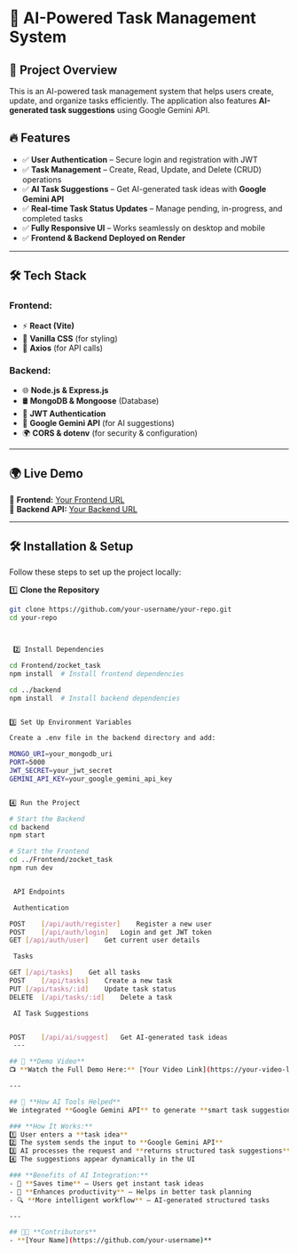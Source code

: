 # 📝 AI-Powered Task Management System

## 🚀 Project Overview
This is an AI-powered task management system that helps users create, update, and organize tasks efficiently. The application also features **AI-generated task suggestions** using Google Gemini API.

## 🔥 Features
- ✅ **User Authentication** – Secure login and registration with JWT  
- ✅ **Task Management** – Create, Read, Update, and Delete (CRUD) operations  
- ✅ **AI Task Suggestions** – Get AI-generated task ideas with **Google Gemini API**  
- ✅ **Real-time Task Status Updates** – Manage pending, in-progress, and completed tasks  
- ✅ **Fully Responsive UI** – Works seamlessly on desktop and mobile  
- ✅ **Frontend & Backend Deployed on Render**  

---

## 🛠 **Tech Stack**
### **Frontend:**
- ⚡ **React (Vite)**
- 🎨 **Vanilla CSS** (for styling)
- 🔗 **Axios** (for API calls)

### **Backend:**
- 🌐 **Node.js & Express.js**
- 🛢 **MongoDB & Mongoose** (Database)
- 🔐 **JWT Authentication**
- 🤖 **Google Gemini API** (for AI suggestions)
- 🌍 **CORS & dotenv** (for security & configuration)

---

## 🌍 **Live Demo**
🚀 **Frontend:** [Your Frontend URL](https://your-frontend.onrender.com)  
🔗 **Backend API:** [Your Backend URL](https://your-backend.onrender.com/api)  

---

## 🛠 **Installation & Setup**
Follow these steps to set up the project locally:

1️⃣ **Clone the Repository**  
```sh
git clone https://github.com/your-username/your-repo.git
cd your-repo



 2️⃣ Install Dependencies

cd Frontend/zocket_task
npm install  # Install frontend dependencies

cd ../backend
npm install  # Install backend dependencies


3️⃣ Set Up Environment Variables

Create a .env file in the backend directory and add:

MONGO_URI=your_mongodb_uri
PORT=5000
JWT_SECRET=your_jwt_secret
GEMINI_API_KEY=your_google_gemini_api_key


4️⃣ Run the Project

# Start the Backend
cd backend
npm start

# Start the Frontend
cd ../Frontend/zocket_task
npm run dev 


 API Endpoints

 Authentication

POST	[/api/auth/register]	Register a new user
POST	[/api/auth/login]	Login and get JWT token
GET	[/api/auth/user]	Get current user details

 Tasks

GET	[/api/tasks]	Get all tasks
POST	[/api/tasks]	Create a new task
PUT	[/api/tasks/:id]	Update task status
DELETE	[/api/tasks/:id]	Delete a task

 AI Task Suggestions


POST	[/api/ai/suggest]	Get AI-generated task ideas
 ---

## 🎥 **Demo Video**
📺 **Watch the Full Demo Here:** [Your Video Link](https://your-video-link.com)

---

## 🤖 **How AI Tools Helped**
We integrated **Google Gemini API** to generate **smart task suggestions**.

### **How It Works:**
1️⃣ User enters a **task idea**  
2️⃣ The system sends the input to **Google Gemini API**  
3️⃣ AI processes the request and **returns structured task suggestions**  
4️⃣ The suggestions appear dynamically in the UI  

### **Benefits of AI Integration:**
- 🚀 **Saves time** – Users get instant task ideas  
- 🎯 **Enhances productivity** – Helps in better task planning  
- 🔍 **More intelligent workflow** – AI-generated structured tasks  

---

## 👨‍💻 **Contributors**
- **[Your Name](https://github.com/your-username)**

